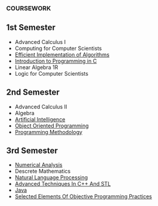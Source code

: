### COURSEWORK
  ## 1st Semester
  * Advanced Calculus I
  * Computing for Computer Scientists
  * [Efficient Implementation of Algorithms](MIA)
  * [Introduction to Programming in C](C)
  * Linear Algebra 1R
  * Logic for Computer Scientists
  
  ## 2nd Semester
  * Advanced Calculus II
  * Algebra
  * [Artificial Intelligence](AI)
  * [Object Oriented Programming](PO)
  * [Programming Methodology](MP)
  
  ## 3rd Semester
  * [Numerical Analysis](ANL)
  * Descrete Mathematics
  * [Natural Language Processing](NLP)
  * [Advanced Techniques In C++ And STL](CPP17)
  * [Java](Java)
  * [Selected Elements Of Objective Programming Practices](WEPPO)
